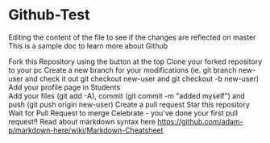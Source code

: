 # Github-Test

Editing the content of the file to see if the changes are reflected on master
This is a sample doc to learn more about Github

Fork this Repository using the button at the top
Clone your forked repository to your pc
Create a new branch for your modifications (ie. git branch new-user and check it out git checkout new-user and git checkout -b new-user)
Add your profile page in Students\
Add your files (git add -A), commit (git commit -m "added myself") and push (git push origin new-user)
Create a pull request
Star this repository
Wait for Pull Request to merge
Celebrate - you've done your first pull request!!
Read about markdown syntax here https://github.com/adam-p/markdown-here/wiki/Markdown-Cheatsheet
